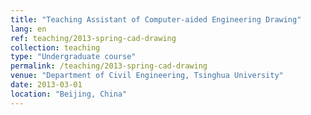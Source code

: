 ```yaml
---
title: "Teaching Assistant of Computer-aided Engineering Drawing"
lang: en
ref: teaching/2013-spring-cad-drawing
collection: teaching
type: "Undergraduate course"
permalink: /teaching/2013-spring-cad-drawing
venue: "Department of Civil Engineering, Tsinghua University"
date: 2013-03-01
location: "Beijing, China"
---
```


